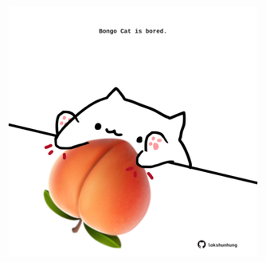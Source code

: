 <!-- built at 18/02/2021, 10:01:52 UTC -->
<p align="center">
  <img width="500" height="500" src="./ReadmeImage.svg">
</p>

